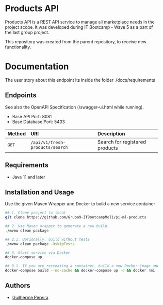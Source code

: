 # Products API

Products API is a REST API service to manage all marketplace needs in the project scope. It was developed during IT Bootcamp - Wave 5 as a part of the last group project.

This repository was created from the parent repository, to receive new functionality.

# Documentation

The user story about this endpoint its inside the folder ./docs/requirements

## Endpoints

See also the OpenAPI Specification (/swagger-ui.html while running).

- Base API Port: 8081
- Base Database Port: 5433

| Method   | URI       | Description    |
| :---------- | :--------- | :----------------------- |
| `GET` | `/api/v1/fresh-products/search` | Search for registered products |

## Requirements

- Java 11 and later

## Installation and Usage

Use the given Maven Wrapper and Docker to build a new service container

```bash
## 1. Clone project to local 
git clone https://github.com/Grupo9-ITBootcampMeli/pi-ml-products

## 2. Use Maven Wrapper to generate a new build  
./mvnw clean package

## 2.1. Optionally, build without tests 
./mvnw clean package -DskipTests

## 3. Start service via Docker 
docker-compose up

## 3.1. If you are recreating a container, build a new Docker image and delete the previous
docker-compose build --no-cache && docker-compose up -d && docker rmi -f $(docker images -f "dangling=true" -q)

```

## Authors
- [Guilherme Pereira](https://github.com/GuiSilva23)
